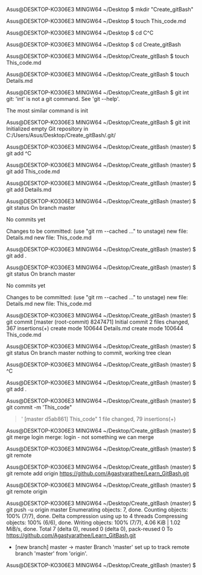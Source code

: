 Asus@DESKTOP-KO306E3 MINGW64 ~/Desktop
$ mkdir "Create_gitBash"

Asus@DESKTOP-KO306E3 MINGW64 ~/Desktop
$ touch This_code.md

Asus@DESKTOP-KO306E3 MINGW64 ~/Desktop
$ cd C^C

Asus@DESKTOP-KO306E3 MINGW64 ~/Desktop
$ cd Create_gitBash

Asus@DESKTOP-KO306E3 MINGW64 ~/Desktop/Create_gitBash
$ touch This_code.md

Asus@DESKTOP-KO306E3 MINGW64 ~/Desktop/Create_gitBash
$ touch Details.md

Asus@DESKTOP-KO306E3 MINGW64 ~/Desktop/Create_gitBash
$ git int
git: 'int' is not a git command. See 'git --help'.

The most similar command is
        init

Asus@DESKTOP-KO306E3 MINGW64 ~/Desktop/Create_gitBash
$ git init
Initialized empty Git repository in C:/Users/Asus/Desktop/Create_gitBash/.git/

Asus@DESKTOP-KO306E3 MINGW64 ~/Desktop/Create_gitBash (master)
$ git add ^C

Asus@DESKTOP-KO306E3 MINGW64 ~/Desktop/Create_gitBash (master)
$ git add This_code.md

Asus@DESKTOP-KO306E3 MINGW64 ~/Desktop/Create_gitBash (master)
$ git add Details.md

Asus@DESKTOP-KO306E3 MINGW64 ~/Desktop/Create_gitBash (master)
$ git status
On branch master

No commits yet

Changes to be committed:
  (use "git rm --cached <file>..." to unstage)
        new file:   Details.md
        new file:   This_code.md


Asus@DESKTOP-KO306E3 MINGW64 ~/Desktop/Create_gitBash (master)
$ git add .

Asus@DESKTOP-KO306E3 MINGW64 ~/Desktop/Create_gitBash (master)
$ git status
On branch master

No commits yet

Changes to be committed:
  (use "git rm --cached <file>..." to unstage)
        new file:   Details.md
        new file:   This_code.md


Asus@DESKTOP-KO306E3 MINGW64 ~/Desktop/Create_gitBash (master)
$ git commit
[master (root-commit) 8247471]  Initial commit
 2 files changed, 367 insertions(+)
 create mode 100644 Details.md
 create mode 100644 This_code.md

Asus@DESKTOP-KO306E3 MINGW64 ~/Desktop/Create_gitBash (master)
$ git status
On branch master
nothing to commit, working tree clean

Asus@DESKTOP-KO306E3 MINGW64 ~/Desktop/Create_gitBash (master)
$ ^C

Asus@DESKTOP-KO306E3 MINGW64 ~/Desktop/Create_gitBash (master)
$ git add .

Asus@DESKTOP-KO306E3 MINGW64 ~/Desktop/Create_gitBash (master)
$ git commit -m 'This_code"
> '
> [master d5ab861] This_code"
>  1 file changed, 79 insertions(+)

Asus@DESKTOP-KO306E3 MINGW64 ~/Desktop/Create_gitBash (master)
$ git merge login
merge: login - not something we can merge

Asus@DESKTOP-KO306E3 MINGW64 ~/Desktop/Create_gitBash (master)
$ git remote

Asus@DESKTOP-KO306E3 MINGW64 ~/Desktop/Create_gitBash (master)
$ git remote add origin https://github.com/Agastyarathee/Learn_GitBash.git

Asus@DESKTOP-KO306E3 MINGW64 ~/Desktop/Create_gitBash (master)
$ git remote
origin

Asus@DESKTOP-KO306E3 MINGW64 ~/Desktop/Create_gitBash (master)
$ git push -u origin master
Enumerating objects: 7, done.
Counting objects: 100% (7/7), done.
Delta compression using up to 4 threads
Compressing objects: 100% (6/6), done.
Writing objects: 100% (7/7), 4.06 KiB | 1.02 MiB/s, done.
Total 7 (delta 0), reused 0 (delta 0), pack-reused 0
To https://github.com/Agastyarathee/Learn_GitBash.git
 * [new branch]      master -> master
Branch 'master' set up to track remote branch 'master' from 'origin'.

Asus@DESKTOP-KO306E3 MINGW64 ~/Desktop/Create_gitBash (master)
$